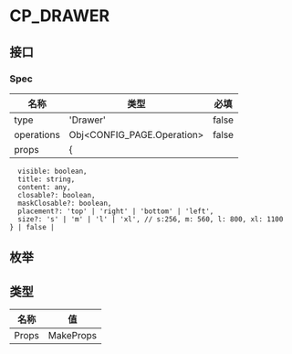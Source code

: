 # CP_DRAWER

## 接口

### Spec

| 名称       | 类型                       | 必填  |
| ---------- | -------------------------- | ----- |
| type       | 'Drawer'                   | false |
| operations | Obj<CONFIG_PAGE.Operation> | false |
| props      | {                          |

      visible: boolean,
      title: string,
      content: any,
      closable?: boolean,
      maskClosable?: boolean,
      placement?: 'top' | 'right' | 'bottom' | 'left',
      size?: 's' | 'm' | 'l' | 'xl', // s:256, m: 560, l: 800, xl: 1100
    } | false |

## 枚举

## 类型

| 名称  | 值              |
| ----- | --------------- |
| Props | MakeProps<Spec> |
